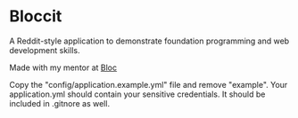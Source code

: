 # Bloccit

A Reddit-style application to demonstrate foundation programming and web development skills.

Made with my mentor at [Bloc](http://bloc.io)

Copy the "config/application.example.yml" file and remove "example". Your application.yml should contain your sensitive credentials. It should be included in .gitnore as well.
